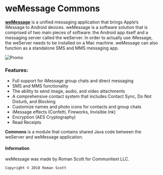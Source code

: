 # weMessage Commons

[**weMessage**](https://wemessageapp.com) is a unified messaging application that brings Apple’s iMessage to Android devices. weMessage is a software solution that is comprised of two main pieces of software: the Android app itself and a messaging server called the weServer. In order to actually use iMessage, the weServer needs to be installed on a Mac machine. weMessage can also function as a standalone SMS and MMS messaging app.

![Promo](https://wemessageapp.com/promotional/weMessage-Feature.png)

### Features:
* Full support for iMessage group chats and direct messaging
* SMS and MMS functionality
* The ability to send image, audio, and video attachments
* A comprehensive contact system that includes Contact Sync, Do Not Disturb, and Blocking
* Customize names and photo icons for contacts and group chats
* iMessage effects (Confetti, Fireworks, Invisible Ink)
* Encryption (AES Cryptography)
* Read Receipts

**Commons** is a module that contains shared Java code between the weServer and weMessage application.

#### Information

weMessage was made by Roman Scott for Communitext LLC.

    Copyright © 2018 Roman Scott